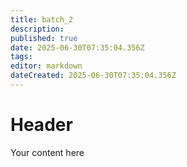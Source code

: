 ```yaml
---
title: batch_2
description: 
published: true
date: 2025-06-30T07:35:04.356Z
tags: 
editor: markdown
dateCreated: 2025-06-30T07:35:04.356Z
---
```


# Header
Your content here